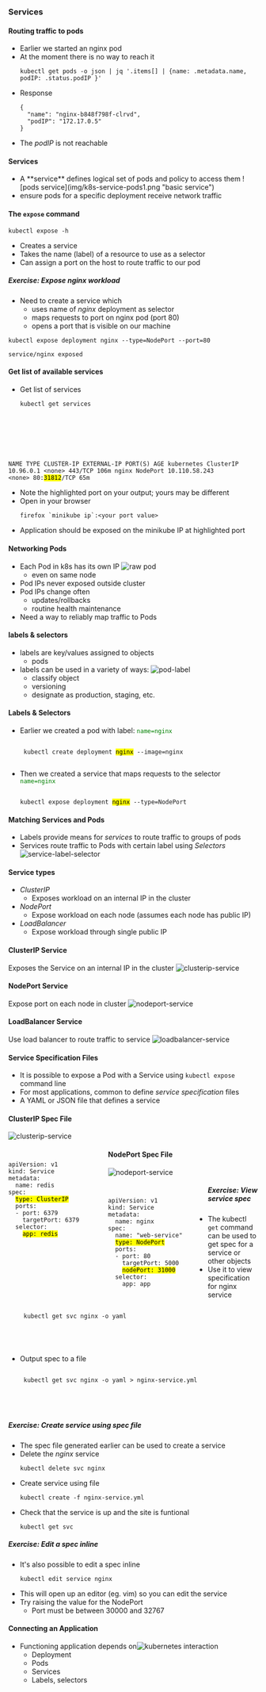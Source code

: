 ### Services


#### Routing traffic to pods
* Earlier we started an nginx pod
* At the moment there is no way to reach it
   ```
   kubectl get pods -o json | jq '.items[] | {name: .metadata.name, podIP: .status.podIP }'
   ```
   <!-- .element: style="font-size: 9pt;"  -->
* <!-- .element: class="fragment" data-fragment-index="0" -->Response
   ```
   {
     "name": "nginx-b848f798f-clrvd",
     "podIP": "172.17.0.5"
   }
   ```
* The <!-- .element: class="fragment" data-fragment-index="1" -->_podIP_ is not reachable



#### Services
* <!-- .element: class="fragment" data-fragment-index="0" -->A **service** defines logical set of pods and policy to access them ![pods service](img/k8s-service-pods1.png "basic service") <!-- .element: class="img-right" -->
* ensure pods for a specific deployment receive network traffic <!-- .element: class="fragment" data-fragment-index="1" -->



#### The `expose` command
<code>kubectl expose -h</code>
* Creates a service
* Takes the name (label) of a resource to use as a selector
* Can assign a port on the host to route traffic to our pod



##### Exercise: Expose nginx workload
* Need to create a service which
  + uses name of _nginx_ deployment as selector
  + maps requests to port on nginx pod (port 80)
  + opens a port that is visible on our machine

```
kubectl expose deployment nginx --type=NodePort --port=80
```
<!-- .element: class="fragment" data-fragment-index="0" font-size:13pt; -->
```
service/nginx exposed
```
<!-- .element: class="fragment" data-fragment-index="1" font-size:13pt; -->


#### Get list of available services
* Get list of services
   ```
   kubectl get services
   ```
   <pre class="fragment" data-fragment-index="0" style="font-size:13pt;"><code data-trim data-noescape>
NAME         TYPE        CLUSTER-IP      EXTERNAL-IP   PORT(S)        AGE
kubernetes   ClusterIP   10.96.0.1       &lt;none&gt;        443/TCP        106m
nginx        NodePort    10.110.58.243   &lt;none&gt;        80:<mark>31812</mark>/TCP   65m
   </code></pre>
* <!-- .element: class="fragment" data-fragment-index="1" -->Note the
  highlighted port on your output; yours may be different
* Open in your browser <!-- .element: class="fragment" data-fragment-index="2" -->
   ```
   firefox `minikube ip`:<your port value>
   ```
* Application should be exposed on the minikube IP at highlighted port <!-- .element: class="fragment" data-fragment-index="2" -->


#### Networking Pods
* Each Pod in k8s has its own IP<!-- .element: class="fragment" data-fragment-index="0" --> ![raw pod](img/k8s-raw-pod-ip.png "Raw Pod Networking") <!-- .element: class="img-right" -->
   + even on same node
* Pod IPs never exposed outside cluster <!-- .element: class="fragment" data-fragment-index="1" -->
* Pod IPs change often <!-- .element: class="fragment" data-fragment-index="2" -->
   + updates/rollbacks
   + routine health maintenance
* Need a way to reliably map traffic to Pods <!-- .element: class="fragment" data-fragment-index="3" -->


#### labels & selectors
* labels are key/values assigned to objects
   + pods
* labels can be used in a variety of ways: ![pod-label](img/k8s-pod-label.png "pod label") <!-- .element: class="img-right" -->
   + classify object
   + versioning
   + designate as production, staging, etc.



#### Labels & Selectors
* Earlier we created a pod with label:<!-- .element: class="fragment" data-fragment-index="0" --> <code style="color:green;">name=nginx</code>
   <pre><code data-trim data-noescape>
   kubectl create deployment <mark>nginx</mark> --image=nginx
    </code></pre>
* Then we created a service that maps requests to the selector <!-- .element: class="fragment" data-fragment-index="1" --><code style="color:green;">name=nginx</code>
  <pre ><code data-trim data-noescape>
  kubectl expose deployment <mark>nginx</mark> --type=NodePort
  </code></pre>


#### Matching Services and Pods
* Labels provide means for _services_ to route traffic to groups of pods
* Services route traffic to Pods with certain label using _Selectors_ ![service-label-selector](img/k8s-service-label-selectors.png "Labels and Selectors") <!-- .element: class="img-right" -->


#### Service types
* _ClusterIP_
   - Exposes workload on an internal IP in the cluster
* _NodePort_
   - Expose workload on each node (assumes each node has public IP)
* _LoadBalancer_
   - Expose workload through single public IP


#### ClusterIP Service
 Exposes the Service on an internal IP in the cluster 
 ![clusterip-service](img/k8s-cluster-ip-port-service.hml.png "ClusterIP")


#### NodePort Service
Expose port on each node in cluster
 ![nodeport-service](img/k8s-nodeport-service.png "NodePort")


#### LoadBalancer Service
Use load balancer to route traffic to service
 ![loadbalancer-service](img/k8s-loadbalancer-service.png "LoadBalancer")
 


#### Service Specification Files
* It is possible to expose a Pod with a Service using <!-- .element: class="fragment" data-fragment-index="0" -->`kubectl expose` command line
* For most applications, common to define <!-- .element: class="fragment" data-fragment-index="1" -->_service specification_ files 
* <!-- .element: class="fragment" data-fragment-index="2" -->A YAML or JSON file that defines a service


#### ClusterIP Spec File
 ![clusterip-service](img/k8s-cluster-ip-port-service.hml.png "ClusterIP")
<!-- .element: style="width:40%;float:right;"  -->

<pre style="width:40%;float:left;"><code data-trim data-noescape>
apiVersion: v1
kind: Service
metadata:
  name: redis
spec:
  <span class="fragment" data-fragment-index="1"><mark>type: ClusterIP</mark></span>
  <span class="fragment" data-fragment-index="2">ports:
  - port: 6379
    targetPort: 6379</span>
  <span class="fragment" data-fragment-index="3">selector:
    <mark>app: redis</mark></span></code></pre>



#### NodePort Spec File
 ![nodeport-service](img/k8s-nodeport-service.png "NodePort")
<!-- .element: style="width:50%;float:right;"  -->

<pre style="width:40%;float:left;"><code data-trim data-noescape>
apiVersion: v1
kind: Service
metadata:
  name: nginx
spec:
  name: "web-service"
  <mark>type: NodePort</mark>
  ports:
  - port: 80
    targetPort: 5000
    <mark>nodePort: 31000</mark>
  selector:
    app: app</code></pre>



##### Exercise: View service spec
* <!-- .element: class="fragment" data-fragment-index="0" -->The kubectl
  `get` command can be used to get spec for a service or other objects
* <!-- .element: class="fragment" data-fragment-index="1" -->Use it to view specification for nginx service
   <pre class="fragment" data-fragment-index="2"><code data-trim data-noescape>
   kubectl get svc nginx -o yaml
</code></pre>
* <!-- .element: class="fragment" data-fragment-index="3" -->Output spec to a file
   <pre><code data-trim data-noescape>
   kubectl get svc nginx -o yaml > nginx-service.yml
</code></pre>



##### Exercise: Create service using spec file
* The spec file generated earlier can be used to create a service
* <!-- .element: class="fragment" data-fragment-index="0" -->Delete the
  *nginx* service
  ```
  kubectl delete svc nginx
  ```
* <!-- .element: class="fragment" data-fragment-index="1" -->Create service using file
   ```
   kubectl create -f nginx-service.yml
   ```
* <!-- .element: class="fragment" data-fragment-index="2" -->Check that the
  service is up and the site is funtional
  ```
  kubectl get svc
  ```


##### Exercise: Edit a spec inline
* It's also possible to edit a spec inline 
   ```
   kubectl edit service nginx
   ```
* <!-- .element: class="fragment" data-fragment-index="0" -->This will open up an editor (eg. vim) so you can edit the service
* <!-- .element: class="fragment" data-fragment-index="1" -->Try raising the value for the NodePort
  - Port must be between 30000 and 32767



#### Connecting an Application
* Functioning application depends on![kubernetes interaction](img/kubernetes-user-interaction.svg "Kubernetes Architecture") <!-- .element: class="img-right" style="width:50%;" -->
   + Deployment
   + Pods
   + Services
   + Labels, selectors
